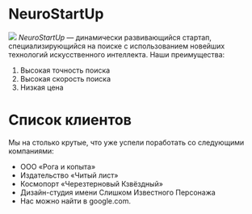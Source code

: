 # NeuroStartUp
![](https://netology-code.github.io/git-homeworks/introduction/assets/logo.png)
*NeuroStartUp* — динамически развивающийся стартап, специализирующийся на поиске с использованием новейших технологий искусственного интеллекта.
Наши преимущества:
1. Высокая точность поиска
2. Высокая скорость поиска
3. Низкая цена

# Список клиентов
Мы на столько крутые, что уже успели поработать со следующими компаниями:

- ООО «Рога и копыта»
- Издательство «Читый лист»
- Космопорт «Черезтерновый Кзвёздный»
- Дизайн-студия имени Слишком Известного Персонажа
- Нас можно найти в google.com.
